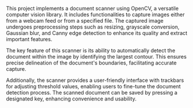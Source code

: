 This project implements a document scanner using OpenCV, a versatile computer vision library. It includes functionalities to capture images either from a webcam feed or from a specified file. The captured image undergoes preprocessing steps such as resizing, grayscale conversion, Gaussian blur, and Canny edge detection to enhance its quality and extract important features.

The key feature of this scanner is its ability to automatically detect the document within the image by identifying the largest contour. This ensures precise delineation of the document's boundaries, facilitating accurate capture.

Additionally, the scanner provides a user-friendly interface with trackbars for adjusting threshold values, enabling users to fine-tune the document detection process. The scanned document can be saved by pressing a designated key, enhancing convenience and usability.
